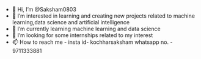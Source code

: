 - 👋 Hi, I’m @Saksham0803
- 👀 I’m interested in learning and creating new projects related to machine learning,data science and artificial intelligence
- 🌱 I’m currently learning machine learning and data science
- 💞️ I’m looking for some internships related to my interest
- 📫 How to reach me - insta id- kochharsaksham
                        whatsapp no. - 9711333881

<!---
Saksham0803/Saksham0803 is a ✨ special ✨ repository because its `README.md` (this file) appears on your GitHub profile.
You can click the Preview link to take a look at your changes.
--->
